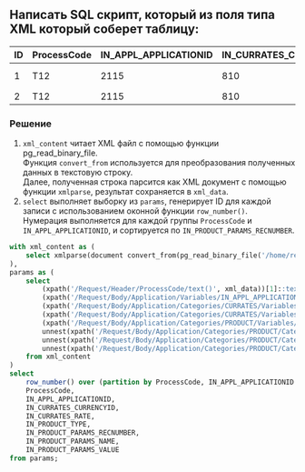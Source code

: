 ## Написать SQL скрипт, который из поля типа XML который соберет таблицу:


| ID | ProcessCode | IN_APPL_APPLICATIONID | IN_CURRATES_CURRENCYID | IN_CURRATES_RATE | IN_PRODUCT_TYPE | IN_PRODUCT_PARAMS_RECNUMBER | IN_PRODUCT_PARAMS_NAME | IN_PRODUCT_PARAMS_VALUE |
|----|-------------|-----------------------|------------------------|------------------|-----------------|------------------------------|------------------------|-------------------------|
| 1  | T12         | 2115                  | 810                    | 0.996            | BBP             | 1                            | TARIFFNAME             | Бизнес-Блиц предодобренный |
| 2  | T12         | 2115                  | 810                    | 0.996            | BBP             | 2                            | TARIFFID               | credit_businessBlitzP    |

### Решение
1. `xml_content` читает XML файл с помощью функции pg_read_binary_file. \
Функция `convert_from` используется для преобразования полученных данных в текстовую строку. \
Далее, полученная строка парсится как XML документ с помощью функции `xmlparse`, результат сохраняется в `xml_data`.
2. `select` выполняет выборку из `params`, генерирует ID для каждой записи с использованием оконной функции `row_number()`. \
Нумерация выполняется для каждой группы `ProcessCode` и `IN_APPL_APPLICATIONID`, и сортируется по `IN_PRODUCT_PARAMS_RECNUMBER`.

```sql
with xml_content as (
    select xmlparse(document convert_from(pg_read_binary_file('/home/request.xml'), 'UTF8')) AS xml_data
),
params as (
    select
        (xpath('/Request/Header/ProcessCode/text()', xml_data))[1]::text as ProcessCode,
        (xpath('/Request/Body/Application/Variables/IN_APPL_APPLICATIONID/text()', xml_data))[1]::text as IN_APPL_APPLICATIONID,
        (xpath('/Request/Body/Application/Categories/CURRATES/Variables/IN_CURRATES_CURRENCYID/text()', xml_data))[1]::text as IN_CURRATES_CURRENCYID,
        (xpath('/Request/Body/Application/Categories/CURRATES/Variables/IN_CURRATES_RATE/text()', xml_data))[1]::text::numeric as IN_CURRATES_RATE,
        (xpath('/Request/Body/Application/Categories/PRODUCT/Variables/IN_PRODUCT_TYPE/text()', xml_data))[1]::text as IN_PRODUCT_TYPE,
        unnest(xpath('/Request/Body/Application/Categories/PRODUCT/Categories/PRODUCT_PARAMS/Variables/IN_PRODUCT_PARAMS_RECNUMBER/text()', xml_data))::text as IN_PRODUCT_PARAMS_RECNUMBER,
        unnest(xpath('/Request/Body/Application/Categories/PRODUCT/Categories/PRODUCT_PARAMS/Variables/IN_PRODUCT_PARAMS_NAME/text()', xml_data))::text as IN_PRODUCT_PARAMS_NAME,
        unnest(xpath('/Request/Body/Application/Categories/PRODUCT/Categories/PRODUCT_PARAMS/Variables/IN_PRODUCT_PARAMS_VALUE/text()', xml_data))::text as IN_PRODUCT_PARAMS_VALUE
    from xml_content
)
select
    row_number() over (partition by ProcessCode, IN_APPL_APPLICATIONID order by IN_PRODUCT_PARAMS_RECNUMBER) as ID,
    ProcessCode,
    IN_APPL_APPLICATIONID,
    IN_CURRATES_CURRENCYID,
    IN_CURRATES_RATE,
    IN_PRODUCT_TYPE,
    IN_PRODUCT_PARAMS_RECNUMBER,
    IN_PRODUCT_PARAMS_NAME,
    IN_PRODUCT_PARAMS_VALUE
from params;
```